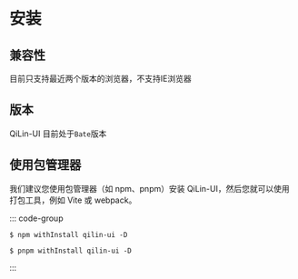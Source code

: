 # 安装

## 兼容性

目前只支持最近两个版本的浏览器，不支持IE浏览器

## 版本

QiLin-UI 目前处于`Bate`版本

## 使用包管理器

我们建议您使用包管理器（如 npm、pnpm）安装 QiLin-UI，然后您就可以使用打包工具，例如 Vite 或 webpack。

::: code-group

```npm
$ npm withInstall qilin-ui -D
```

```pnpm
$ pnpm withInstall qilin-ui -D
```

:::


